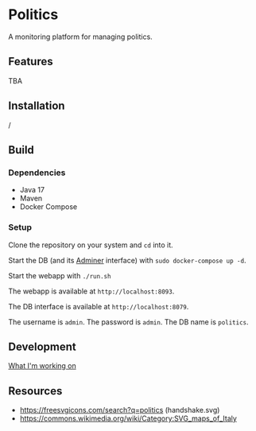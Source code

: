 # Politics

<!-- TODO: screenshot -->

A monitoring platform for managing politics. 

## Features

TBA

## Installation

/

## Build

### Dependencies

- Java 17
- Maven
- Docker Compose

### Setup

Clone the repository on your system and `cd` into it.

Start the DB (and its [Adminer](https://www.adminer.org/en/) interface) with `sudo docker-compose up -d`.

Start the webapp with `./run.sh`

The webapp is available at `http://localhost:8093`.

The DB interface is available at `http://localhost:8079`.

The username is `admin`.
The password is `admin`.
The DB name is `politics`.

## Development

[What I'm working on](./TODO.md)

## Resources

- https://freesvgicons.com/search?q=politics (handshake.svg)
- https://commons.wikimedia.org/wiki/Category:SVG_maps_of_Italy

